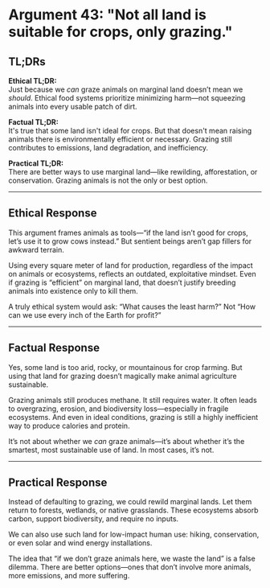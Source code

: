 <!-- type: Environmental -->

# Argument 43: "Not all land is suitable for crops, only grazing."

## TL;DRs

**Ethical TL;DR:**  
Just because we *can* graze animals on marginal land doesn’t mean we *should*. Ethical food systems prioritize minimizing harm—not squeezing animals into every usable patch of dirt.

**Factual TL;DR:**  
It's true that some land isn't ideal for crops. But that doesn't mean raising animals there is environmentally efficient or necessary. Grazing still contributes to emissions, land degradation, and inefficiency.

**Practical TL;DR:**  
There are better ways to use marginal land—like rewilding, afforestation, or conservation. Grazing animals is not the only or best option.

---

## Ethical Response

This argument frames animals as tools—“if the land isn’t good for crops, let’s use it to grow cows instead.” But sentient beings aren’t gap fillers for awkward terrain.

Using every square meter of land for production, regardless of the impact on animals or ecosystems, reflects an outdated, exploitative mindset. Even if grazing is “efficient” on marginal land, that doesn’t justify breeding animals into existence only to kill them.

A truly ethical system would ask: “What causes the least harm?” Not “How can we use every inch of the Earth for profit?”

---

## Factual Response

Yes, some land is too arid, rocky, or mountainous for crop farming. But using that land for grazing doesn’t magically make animal agriculture sustainable.

Grazing animals still produces methane. It still requires water. It often leads to overgrazing, erosion, and biodiversity loss—especially in fragile ecosystems. And even in ideal conditions, grazing is still a highly inefficient way to produce calories and protein.

It’s not about whether we *can* graze animals—it’s about whether it’s the smartest, most sustainable use of land. In most cases, it’s not.

---

## Practical Response

Instead of defaulting to grazing, we could rewild marginal lands. Let them return to forests, wetlands, or native grasslands. These ecosystems absorb carbon, support biodiversity, and require no inputs.

We can also use such land for low-impact human use: hiking, conservation, or even solar and wind energy installations.

The idea that “if we don’t graze animals here, we waste the land” is a false dilemma. There are better options—ones that don’t involve more animals, more emissions, and more suffering.
